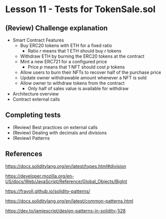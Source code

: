 # Lesson 11 - Tests for TokenSale.sol

## (Review) Challenge explanation

* Smart Contract Features
  * Buy ERC20 tokens with ETH for a fixed ratio
    * Ratio _r_ means that 1 ETH should buy _r_ tokens
  * Withdraw ETH by burning the ERC20 tokens at the contract
  * Mint a new ERC721 for a configured price
    * Price _p_ means that 1 NFT should cost _p_ tokens
  * Allow users to burn their NFTs to recover half of the purchase price
  * Update owner withdrawable amount whenever a NFT is sold
  * Allow owner to withdraw tokens from the contract
    * Only half of sales value is available for withdraw
* Architecture overview
* Contract external calls

## Completing tests

* (Review) Best practices on external calls
* (Review) Dealing with decimals and divisions
* (Review) Patterns

## References

<https://docs.soliditylang.org/en/latest/types.html#division>

<https://developer.mozilla.org/en-US/docs/Web/JavaScript/Reference/Global_Objects/BigInt>

<https://fravoll.github.io/solidity-patterns/>

<https://docs.soliditylang.org/en/latest/common-patterns.html>

<https://dev.to/jamiescript/design-patterns-in-solidity-1i28>


